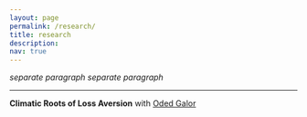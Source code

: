 ```yaml
---
layout: page
permalink: /research/
title: research
description: 
nav: true
---
```


*separate paragraph*
*separate paragraph*

***


**Climatic Roots of Loss Aversion** with [Oded Galor](https://www.odedgalor.com/)

